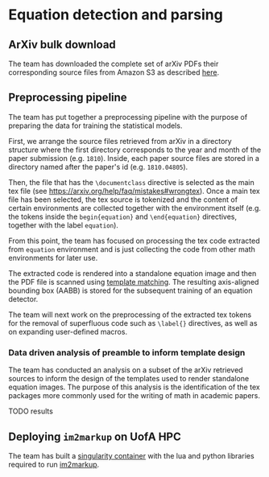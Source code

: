 # Equation detection and parsing

## ArXiv bulk download

The team has downloaded the complete set of arXiv PDFs their corresponding
source files from Amazon S3 as described
[here](https://arxiv.org/help/bulk_data_s3).

## Preprocessing pipeline

The team has put together a preprocessing pipeline with the purpose of
preparing the data for training the statistical models.

First, we arrange the source files retrieved from arXiv in a directory
structure where the first directory corresponds to the year and month of the
paper submission (e.g. `1810`). Inside, each paper source files are stored in
a directory named after the paper's id (e.g. `1810.04805`).

Then, the file that has the `\documentclass` directive is selected as the main
tex file (see https://arxiv.org/help/faq/mistakes#wrongtex). Once a main tex
file has been selected, the tex source is tokenized and the content of certain
environments are collected together with the environment itself (e.g. the
tokens inside the `begin{equation}` and `\end{equation}` directives, together
with the label `equation`).

From this point, the team has focused on processing the tex code extracted
from `equation` environment and is just collecting the code from other math
environments for later use.

The extracted code is rendered into a standalone equation image and then the
PDF file is scanned using
[template matching](https://docs.opencv.org/4.0.0/df/dfb/group__imgproc__object.html).
The resulting axis-aligned bounding box (AABB) is stored for the subsequent
training of an equation detector.

The team will next work on the preprocessing of the extracted tex tokens for
the removal of superfluous code such as `\label{}` directives, as well as
on expanding user-defined macros.

### Data driven analysis of preamble to inform template design

The team has conducted an analysis on a subset of the arXiv retrieved
sources to inform the design of the templates used to render standalone
equation images. The purpose of this analysis is the identification of
the tex packages more commonly used for the writing of math in academic
papers.

TODO results

## Deploying `im2markup` on UofA HPC

The team has built a
[singularity container](https://www.sylabs.io/guides/3.0/user-guide/)
with the lua and python libraries required to run
[im2markup](https://github.com/harvardnlp/im2markup).
